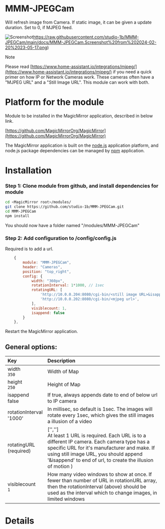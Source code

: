 # MMM-JPEGCam
Will refresh image from Camera.  If static image, it can be given a update duration.  Set to 0, if MJPEG feed.

![Screenshot](https://raw.githubusercontent.com/studio-1b/MMM-JPEGCam/main/docs/MMM-JPEGCam.Screenshot%20from%202024-02-20%2023-05-17.png)https://raw.githubusercontent.com/studio-1b/MMM-JPEGCam/main/docs/MMM-JPEGCam.Screenshot%20from%202024-02-20%2023-05-17.png)

> [!NOTE]
> Please read [https://www.home-assistant.io/integrations/mjpeg/](https://www.home-assistant.io/integrations/mjpeg/) if you need a quick primer on how IP or Network Cameras work.
> These cameras often have a "MJPEG URL" and a "Still Image URL".  This module can work with both.


# Platform for the module

Module to be installed in the MagicMirror application, described in below link.

[https://github.com/MagicMirrorOrg/MagicMirror](https://github.com/MagicMirrorOrg/MagicMirror)

The MagicMirror application is built on the [node.js](https://nodejs.org/en) application platform, and node.js package dependencies can be managed by [npm](https://www.npmjs.com/) application.

# Installation

### Step 1: Clone module from github, and install dependencies for module

```bash
cd <MagicMirror root>/modules/
git clone https://github.com/studio-1b/MMM-JPEGCam.git
cd MMM-JPEGCam
npm install
```

You should now have a folder named "<MagicMirror root>/modules/MMM-JPEGCam"

### Step 2: Add configuration to <MagicMirror root>/config/config.js

Required is to add a url.
```js
    {
        module: "MMM-JPEGCam",
        header: "Cameras",
        position: "top_right",
        config: {
            width: "360px",
            rotationInterval: 1*1000, // 1sec
            rotatingURL: [
                'http://10.0.0.204:8080/cgi-bin/<still image URL>&isappend',
                'http://10.0.0.202:8080/cgi-bin/<mjpeg url>',
            ],
            visiblecount: 1,
            isappend: false
        }
    },
```

Restart the MagicMirror application.

## General options: 

| Key | Description |
| :-- | :-- |
| width <br> `350` | Width of Map |
| height <br> `250` | Height of Map |
| isappend <br> false | If true, always appends date to end of below url to IP camera |
| rotationInterval <br> '1000' | In millisec, so default is 1sec.  The images will rotate every 1sec, which gives the still images a illusion of a video  |
| rotatingURL <br> (required) | ['<URL1>','<URL2>'] <br> At least 1 URL is required.  Each URL is to a different IP camera.  Each camera type has a specific URL for it's manufacturer and make.  If using still image URL, you should append '&isappend' to end of url, to create the illusion of motion )  |
| visiblecount <br> `1` | How many video windows to show at once.  If fewer than number of URL in rotationURL array, then the rotationInterval (above) should be used as the interval which to change images, in limited windows |

# Details


